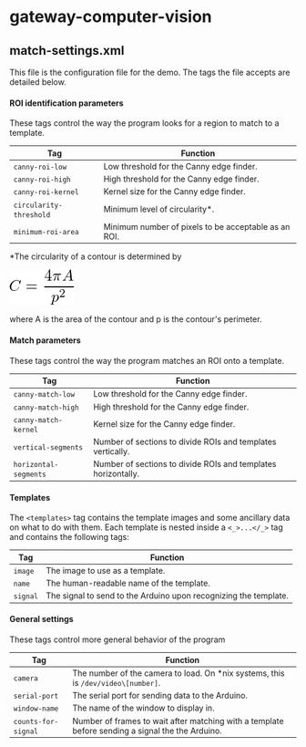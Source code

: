 # gateway-computer-vision

## match-settings.xml

This file is the configuration file for the demo. The tags the file accepts are detailed below.

#### ROI identification parameters

These tags control the way the program looks for a region to match to a template.

| Tag                     | Function                                             |
|-------------------------|------------------------------------------------------|
| `canny-roi-low`         | Low threshold for the Canny edge finder.             |
| `canny-roi-high`        | High threshold for the Canny edge finder.            |
| `canny-roi-kernel`      | Kernel size for the Canny edge finder.               |
| `circularity-threshold` | Minimum level of circularity\*.                      |
| `minimum-roi-area`      | Minimum number of pixels to be acceptable as an ROI. |

\*The circularity of a contour is determined by

<img src="https://github.com/scimusmn/gateway-computer-vision/blob/master/img/circularity.png" alt="C = (4 PI A)/p^2">

where A is the area of the contour and p is the contour's perimeter.

#### Match parameters

These tags control the way the program matches an ROI onto a template.

| Tag                   | Function                                                      |
|-----------------------|---------------------------------------------------------------|
| `canny-match-low`     | Low threshold for the Canny edge finder.                      |
| `canny-match-high`    | High threshold for the Canny edge finder.                     |
| `canny-match-kernel`  | Kernel size for the Canny edge finder.                        |
| `vertical-segments`   | Number of sections to divide ROIs and templates vertically.   |
| `horizontal-segments` | Number of sections to divide ROIs and templates horizontally. |

#### Templates

The `<templates>` tag contains the template images and some ancillary data on what to
do with them. Each template is nested inside a `<_>...</_>` tag and contains the following tags:

| Tag      | Function                                                         |
|----------|------------------------------------------------------------------|
| `image`  | The image to use as a template.                                  |
| `name`   | The human-readable name of the template.                         |
| `signal` | The signal to send to the Arduino upon recognizing the template. |

#### General settings

These tags control more general behavior of the program

| Tag | Function |
|-----|----------|
| `camera`            | The number of the camera to load. On \*nix systems, this is `/dev/video\[number]`. |
| `serial-port`       | The serial port for sending data to the Arduino. |
| `window-name`       | The name of the window to display in.                                                                  |
| `counts-for-signal` | Number of frames to wait after matching with a template before sending a signal the the Arduino. |
